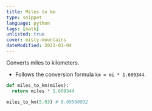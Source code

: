 ```yaml
---
title: Miles to km
type: snippet
language: python
tags: [math]
unlisted: true
cover: misty-mountains
dateModified: 2021-01-04
---
```


Converts miles to kilometers.

- Follows the conversion formula `km = mi * 1.609344`.

```py
def miles_to_km(miles):
  return miles * 1.609344

miles_to_km(5.03) # 8.09500032
```
